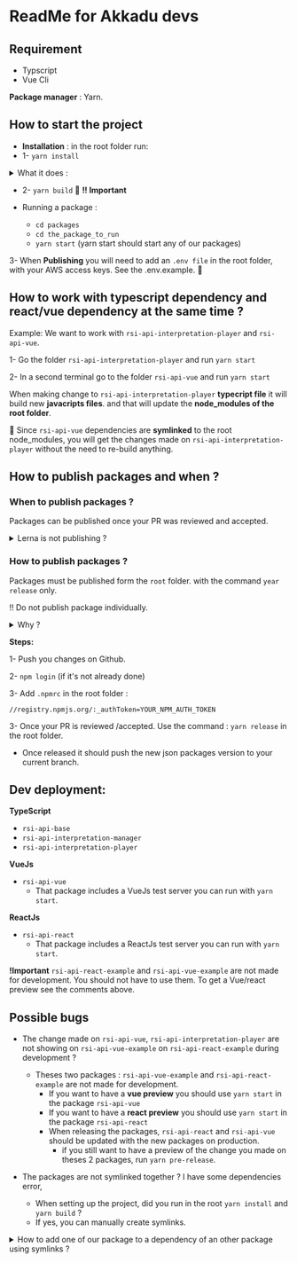 # ReadMe for Akkadu devs



## Requirement
* Typscript
* Vue Cli

**Package manager** : Yarn.


## How to start the project

*  **Installation** : in the root folder run:
* 1- `yarn install` 
<details>
  <summary> What it does :</summary>
  <p> - It installs packages in all the modules of the folder packages </p>
  <p> - It creates symlinks </p>
</details>

* 2- `yarn build` 🚨 **!! Important**

* Running a package : 
  * `cd packages`
  * `cd the_package_to_run`
  * `yarn start` (yarn start should start any of our packages)



3- When **Publishing** you will need to add an `.env file` in the root folder, with your AWS access keys. See the .env.example. 🚨

## How to work with typescript dependency and react/vue dependency at the same time ?

Example: We want to work with `rsi-api-interpretation-player` and `rsi-api-vue`.

1- Go the folder `rsi-api-interpretation-player` and run `yarn start`

2- In a second terminal go to the folder `rsi-api-vue` and run `yarn start`

When making change to `rsi-api-interpretation-player` **typecript file** it will build new **javacripts files**. and that will update the **node_modules of the root folder**.

📌 Since `rsi-api-vue` dependencies are **symlinked** to the root node_modules, you will get the changes made on `rsi-api-interpretation-player` without the need to re-build anything.


## How to publish packages and when ? 

### When to publish packages ?

Packages can be published once your PR was reviewed and accepted.
<details>
    <summary> Lerna is not publishing ? </summary>
    <p>  Lerna will not release anything if the changes made were not pushed to github first.</p>
</details> 

### How to publish packages ?

Packages must be published form the `root` folder. with the command `year release` only. 

!! Do not publish package individually.


<details>
    <summary> Why ? </summary>
    <p>  When one package version change we want all the other packages having this dependency to also update and be published. Lerna does that for us.</p>
</details>

**Steps:**

1- Push you changes on Github.

2- `npm login` (if it's not already done)

3- Add `.npmrc` in the root folder : 
  ```
  //registry.npmjs.org/:_authToken=YOUR_NPM_AUTH_TOKEN
  ```

3- Once your PR is reviewed /accepted. Use the command :  `yarn release` in the root folder.

* Once released it should push the new json packages version to your current branch.

## Dev deployment:
**TypeScript**
* `rsi-api-base`
* `rsi-api-interpretation-manager`
* `rsi-api-interpretation-player`

**VueJs**
* `rsi-api-vue`
  * That package includes a VueJs test server you can run with `yarn start`.

**ReactJs**
* `rsi-api-react`
  * That package includes a ReactJs test server you can run with `yarn start`.

**!Important** `rsi-api-react-example` and `rsi-api-vue-example` are not made for development. 
You should not have to use them. To get a Vue/react preview see the comments above.

## Possible bugs
* The change made on `rsi-api-vue`, `rsi-api-interpretation-player` are not showing on `rsi-api-vue-example` on `rsi-api-react-example` during development ?
  * Theses two packages : `rsi-api-vue-example` and `rsi-api-react-example` are not made for development.
    * If you want to have a **vue preview** you should use `yarn start` in the package `rsi-api-vue`
    * If you want to have a **react preview** you should use `yarn start` in the package `rsi-api-react`
    * When releasing the packages, `rsi-api-react` and `rsi-api-vue` should be updated with the new packages on production.
       * if you still want to have a preview of the change you made on theses 2 packages, run `yarn pre-release`.




* The packages are not symlinked together ? I have some dependencies error,
  * When setting up the project, did you run in the root `yarn install` and `yarn build` ?
  * If yes, you can manually create symlinks.
<details>
    <summary> How to add one of our package to a dependency of an other package using symlinks ? </summary>
    <p>If we wanted to add the my-design-system-button as a dependency to our my-design-system-form and have Lerna symlink them, we can do so by cd into that package</p>
    <p></p>
    <p><i> cd my-design-system-form</i> </p>
    <p>and then running the following:</p>
    <p> <i> lerna add @my-scope-name/design-system-button --scope=@my-scope-name/my-design-system-form </i><p>
    <p>This will update the package.json of @my-scope-name/my-design-system-form.</p>
</details>


